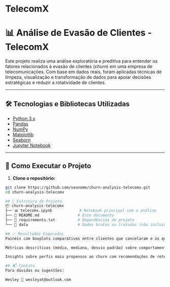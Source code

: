 # TelecomX
# 📊 Análise de Evasão de Clientes - TelecomX

Este projeto realiza uma análise exploratória e preditiva para entender os fatores relacionados à evasão de clientes (*churn*) em uma empresa de telecomunicações. Com base em dados reais, foram aplicadas técnicas de limpeza, visualização e transformação de dados para apoiar decisões estratégicas e reduzir a rotatividade de clientes.

---

## 🛠️ Tecnologias e Bibliotecas Utilizadas

- [Python 3.x](https://www.python.org/)
- [Pandas](https://pandas.pydata.org/)
- [NumPy](https://numpy.org/)
- [Matplotlib](https://matplotlib.org/)
- [Seaborn](https://seaborn.pydata.org/)
- [Jupyter Notebook](https://jupyter.org/)

---

## 🚀 Como Executar o Projeto

1. **Clone o repositório:**

```bash
git clone https://github.com/seunome/churn-analysis-telecomx.git
cd churn-analysis-telecomx

## 📁 Estrutura do Projeto
📦 churn-analysis-telecomx
├── 📊 telecomx.ipynb            # Notebook principal com a análise
├── 📄 README.md                 # Este documento
├── 📄 requirements.txt          # Dependências do projeto
└── 📁 data                      # Dados brutos ou tratados (não incluídos)

## 📈 Resultados Esperados
Painéis com boxplots comparativos entre clientes que cancelaram e os que não.

Métricas descritivas (média, mediana, desvio padrão) sobre comportamento de clientes.

Insights sobre perfis mais propensos ao churn com recomendações de retenção.

## 📬 Contato
Para dúvidas ou sugestões:

Wesley 📧 wesleyat@outlook.com
